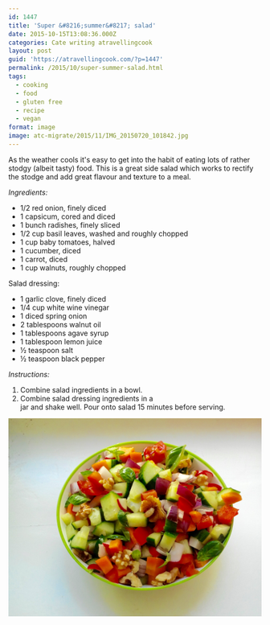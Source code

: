 ```yaml
---
id: 1447
title: 'Super &#8216;summer&#8217; salad'
date: 2015-10-15T13:08:36.000Z
categories: Cate writing atravellingcook
layout: post
guid: 'https://atravellingcook.com/?p=1447'
permalink: /2015/10/super-summer-salad.html
tags:
  - cooking
  - food
  - gluten free
  - recipe
  - vegan
format: image
image: atc-migrate/2015/11/IMG_20150720_101842.jpg
---
```


As the weather cools it's easy to get into the habit of eating lots of rather stodgy (albeit tasty) food. This is a great side salad which works to rectify the stodge and add great flavour and texture to a meal.

_Ingredients:_

-   1/2 red onion, finely diced
-   1 capsicum, cored and diced
-   1 bunch radishes, finely sliced
-   1/2 cup basil leaves, washed and roughly chopped
-   1 cup baby tomatoes, halved
-   1 cucumber, diced
-   1 carrot, diced
-   1 cup walnuts, roughly chopped

Salad dressing:

-   1 garlic clove, finely diced
-   1/4 cup white wine vinegar
-   1 diced spring onion
-   2 tablespoons walnut oil
-   1 tablespoons agave syrup
-   1 tablespoon lemon juice
-   ½ teaspoon salt
-   ½ teaspoon black pepper


_Instructions:_

1.  Combine salad ingredients in a bowl.
2.  Combine salad dressing ingredients in a [<br>](/images/atc-migrate/2015/11/IMG_20150720_101749.jpg)
    jar and shake well. Pour onto salad 15 minutes before serving.

![IMG_20150720_101749](/images/atc-migrate/2015/11/IMG_20150720_101749.jpg)
